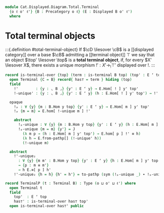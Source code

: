 <!--
```agda
open import Cat.Diagram.Terminal
open import Cat.Displayed.Base
open import Cat.Prelude

import Cat.Displayed.Reasoning
```
-->

```agda
module Cat.Displayed.Diagram.Total.Terminal
  {o ℓ o' ℓ'} {B : Precategory o ℓ} (E : Displayed B o' ℓ')
  where
```

<!--
```agda
private
  module E = Cat.Displayed.Reasoning E
  module B = Precategory B
```
-->

# Total terminal objects

:::{.definition #total-terminal-object}
If $\cD \liesover \cB$ is a [[displayed category]] over a base $\cB$
admitting a [[terminal object]] $\top$ we say that an object $\top'
\liesover \top$ is a **total terminal object**, if, for every $X'
\liesover X$, there exists a unique morphism $!' : X' \to_! \top'$
displayed over $!$.
:::

```agda
record is-terminal-over {top} (term : is-terminal B top) (top' : E ʻ top) : Type (o ⊔ o' ⊔ ℓ') where
  open Terminal {C = B} record{ has⊤ = term } hiding (top)
  field
    !'        : {y : ⌞ B ⌟} {y' : E ʻ y} → E.Hom[ ! ] y' top'
    !-unique' : {y : ⌞ B ⌟} {y' : E ʻ y} (h : E.Hom[ ! ] y' top') → !' ≡ h

  opaque
    !ₚ : ∀ {y} {m : B.Hom y top} {y' : E ʻ y} → E.Hom[ m ] y' top'
    !ₚ {m = m} = E.hom[ !-unique m ] !'

    abstract
      !ₚ-unique : ∀ {y} {m : B.Hom y top} {y' : E ʻ y} (h : E.Hom[ m ] y' top') → !ₚ ≡ h
      !ₚ-unique {m = m} {y'} = J
        (λ m p → (h : E.Hom[ m ] y' top') → E.hom[ p ] !' ≡ h)
        (λ h → E.from-pathp[] (!-unique' h))
        (!-unique m)

  abstract
    !'-unique₂
      : ∀ {y} {m m' : B.Hom y top} {y' : E ʻ y} {h : E.Hom[ m ] y' top'} {h' : E.Hom[ m' ] y' top'}
      → {p : m ≡ m'}
      → h E.≡[ p ] h'
    !'-unique₂ {h = h} {h' = h'} = to-pathp (sym (!ₚ-unique _) ∙ !ₚ-unique _)

record TerminalP (t : Terminal B) : Type (o ⊔ o' ⊔ ℓ') where
  open Terminal t
  field
    top'  : E ʻ top
    has⊤' : is-terminal-over has⊤ top'
  open is-terminal-over has⊤' public
```
